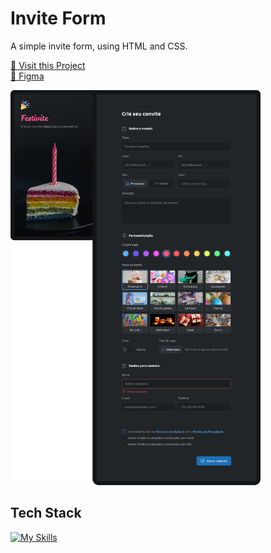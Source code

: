 # Invite Form

A simple invite form, using HTML and CSS.

<p align="left">
     <a href="https://invite-form-kts.netlify.app/">📱 Visit this Project</a><br>
     <a href="https://www.figma.com/design/NZJZB4OUALa9uWlbjQJYBP/Formul%C3%A1rio-de-convite-(Community)?node-id=3-809&t=97YC0XspocTAQ6yY-0">🎨 Figma</a>
</p>

<p align="left">
    <img src="./.github/images/preview.jpg" width="400px">
</p>

## Tech Stack

[![My Skills](https://skillicons.dev/icons?i=html,css)](https://skillicons.dev)
